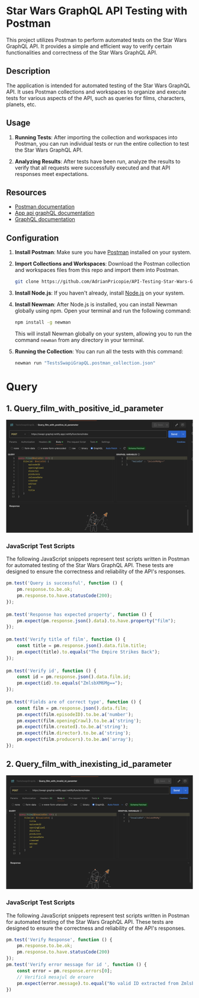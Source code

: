 # Star Wars GraphQL API Testing with Postman

This project utilizes Postman to perform automated tests on the Star Wars GraphQL API. It provides a simple and efficient way to verify certain functionalities and correctness of the Star Wars GraphQL API.

## Description 

The application is intended for automated testing of the Star Wars GraphQL API. It uses Postman collections and workspaces to organize and execute tests for various aspects of the API, such as queries for films, characters, planets, etc.

## Usage

1. **Running Tests**: After importing the collection and workspaces into Postman, you can run individual tests or run the entire collection to test the Star Wars GraphQL API.

2. **Analyzing Results**: After tests have been run, analyze the results to verify that all requests were successfully executed and that API responses meet expectations.

## Resources

- [Postman documentation](https://learning.postman.com/docs/introduction/overview/)
- [App api graphQL documentation](https://studio.apollographql.com/public/star-wars-swapi/variant/current/home)
- [GraphQL documentation](https://graphql.org/learn/)

## Configuration

1. **Install Postman**: Make sure you have [Postman](https://www.postman.com/downloads/) installed on your system.

2. **Import Collections and Workspaces**: Download the Postman collection and workspaces files from this repo and import them into Postman.

    ```bash
    git clone https://github.com/AdrianPricopie/API-Testing-Star-Wars-GraphQL.git
    ```

3. **Install Node.js**: If you haven't already, install [Node.js](https://nodejs.org/) on your system.

4. **Install Newman**: After Node.js is installed, you can install Newman globally using npm. Open your terminal and run the following command:

    ```bash
    npm install -g newman
    ```

    This will install Newman globally on your system, allowing you to run the command `newman` from any directory in your terminal.

5. **Running the Collection**: You can run all the tests with this command:

   ```bash
   newman run "TestsSwapiGrapQL.postman_collection.json"
   ```

# Query 
 
## 1. Query_film_with_positive_id_parameter

![Query](https://github.com/AdrianPricopie/API-Testing-Star-Wars-GraphQL/blob/main/Screenshot%202024-04-20%20at%2011.50.34.png)

### JavaScript Test Scripts

The following JavaScript snippets represent test scripts written in Postman for automated testing of the Star Wars GraphQL API. These tests are designed to ensure the correctness and reliability of the API's responses.

```javascript
pm.test('Query is successful', function () {
    pm.response.to.be.ok;
    pm.response.to.have.statusCode(200);
});

pm.test('Response has expected property', function () {
    pm.expect(pm.response.json().data).to.have.property("film");
});

pm.test('Verify title of film', function () {
    const title = pm.response.json().data.film.title;
    pm.expect(title).to.equals("The Empire Strikes Back");
});

pm.test('Verify id', function () {
    const id = pm.response.json().data.film.id;
    pm.expect(id).to.equals("ZmlsbXM6Mg==");
});

pm.test('Fields are of correct type', function () {
    const film = pm.response.json().data.film;
    pm.expect(film.episodeID).to.be.a('number');
    pm.expect(film.openingCrawl).to.be.a('string');
    pm.expect(film.created).to.be.a('string');
    pm.expect(film.director).to.be.a('string');
    pm.expect(film.producers).to.be.an('array');
});

```
## 2. Query_film_with_inexisting_id_parameter

![Query](https://github.com/AdrianPricopie/API-Testing-Star-Wars-GraphQL/blob/main/Screenshot%202024-04-20%20at%2011.50.39.png)

### JavaScript Test Scripts

The following JavaScript snippets represent test scripts written in Postman for automated testing of the Star Wars GraphQL API. These tests are designed to ensure the correctness and reliability of the API's responses.

```javascript
pm.test('Verify Response', function () {
    pm.response.to.be.ok;
    pm.response.to.have.statusCode(200)
});
pm.test('Verify error message for id ', function () {
    const error = pm.response.errors[0];
    // Verifică mesajul de eroare
    pm.expect(error.message).to.equal("No valid ID extracted from ZmlsbXM6Mg");
})
```
